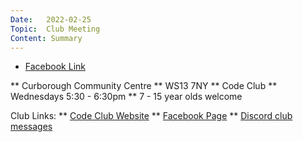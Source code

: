 ```yaml
---
Date:   2022-02-25
Topic:  Club Meeting
Content: Summary
---
```



* [Facebook Link](https://www.facebook.com/1481985248595237/posts/4645244508935946/)


** Curborough Community Centre
** WS13 7NY
** Code Club
** Wednesdays 5:30 - 6:30pm
** 7 - 15 year olds welcome

Club Links:
** [Code Club Website](https://lichfield-code-club.github.io/)
** [Facebook Page](https://www.facebook.com/LichfieldCoders)
** [Discord club messages](https://discord.gg/szz6xGK)
